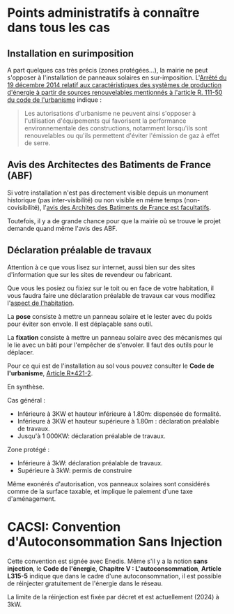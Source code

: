 # Points administratifs à connaître dans tous les cas

## Installation en surimposition

A part quelques cas très précis (zones protégées...), la mairie ne peut s'opposer à l'installation de panneaux solaires en sur-imposition.
L'[Arrêté du 19 décembre 2014 relatif aux caractéristiques des systèmes de production d'énergie à partir de sources renouvelables mentionnés à l'article R. 111-50 du code de l'urbanisme](https://www.legifrance.gouv.fr/jorf/id/JORFTEXT000029954131) indique :

> Les autorisations d'urbanisme ne peuvent ainsi s'opposer à l'utilisation d'équipements qui favorisent
> la performance environnementale des constructions, notamment lorsqu'ils sont renouvelables ou qu'ils
> permettent d'éviter l'émission de gaz à effet de serre.

## Avis des Architectes des Batiments de France (ABF)

Si votre installation n'est pas directement visible depuis un monument historique (pas inter-visibilité) ou non visible en même temps (non-covisibilité), l'[avis des Archites des Batiments de France est facultatifs](https://www.senat.fr/questions/base/2023/qSEQ230305721.html).

Toutefois, il y a de grande chance pour que la mairie où se trouve le projet demande quand même l'avis des ABF.

## Déclaration préalable de travaux

Attention à ce que vous lisez sur internet, aussi bien sur des sites d'information que sur les sites de revendeur ou fabricant.

Que vous les posiez ou fixiez sur le toit ou en face de votre habitation, il vous faudra faire une déclaration préalable de travaux car vous modifiez l'[aspect de l'habitation](https://www.ecologie.gouv.fr/faut-il-autorisation-durbanisme-poser-des-panneaux-solaires-sur-toit).

La **pose** consiste à mettre un panneau solaire et le lester avec du poids pour éviter son envole. Il est déplaçable sans outil.

La **fixation** consiste à mettre un panneau solaire avec des mécanismes qui le lie avec un bâti pour l'empêcher de s'envoler. Il faut des outils pour le déplacer.

Pour ce qui est de l'installation au sol vous pouvez consulter le **Code de l'urbanisme**, [Article R*421-2](https://www.legifrance.gouv.fr/codes/article_lc/LEGIARTI000034355439).

En synthèse.

Cas général :

* Inférieure à 3KW et hauteur inférieure à 1.80m: dispensée de formalité.
* Inférieure à 3KW et hauteur supérieure à 1.80m : déclaration préalable de travaux.
* Jusqu'à 1 000KW: déclaration préalable de travaux.

Zone protégé :

* Inférieure à 3kW: déclaration préalable de travaux.
* Supérieure à 3kW: permis de construire 

Même exonérés d'autorisation, vos panneaux solaires sont considérés comme de la surface taxable, et implique le paiement d'une taxe d'aménagement.

# CACSI: Convention d'Autoconsommation Sans Injection

Cette convention est signée avec Enedis. Même s'il y a la notion **sans injection**, le **Code de l'énergie**, **Chapitre V : L'autoconsommation**, **Article L315-5** indique que dans le cadre d'une autoconsommation, il est possible de réinjecter gratuitement de l'énergie dans le réseau.

La limite de la réinjection est fixée par décret et est actuellement (2024) à 3kW.
